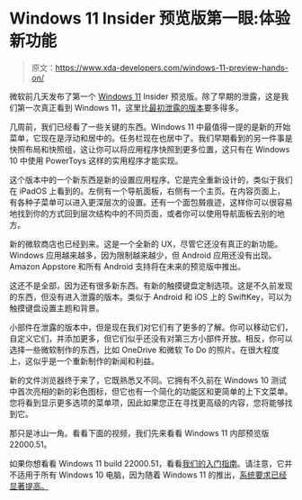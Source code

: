 # Windows 11 Insider 预览版第一眼:体验新功能

> 原文：<https://www.xda-developers.com/windows-11-preview-hands-on/>

微软前几天发布了第一个 [Windows 11](https://www.xda-developers.com/windows-11/) Insider 预览版。除了早期的泄露，这是我们第一次真正看到 Windows 11，这里比[最初泄露的版本](https://www.xda-developers.com/hands-on-windows-11/)要多得多。

几周前，我们已经看了一些关键的东西。Windows 11 中最值得一提的是新的开始菜单，它现在是浮动和居中的。任务栏现在也居中了。我们早期看到的另一件事是快照布局和快照组，这让你可以将应用程序快照到更多位置，这只有在 Windows 10 中使用 PowerToys 这样的实用程序才能实现。

这个版本中的一个新东西是新的设置应用程序。它是完全重新设计的，类似于我们在 iPadOS 上看到的。左侧有一个导航面板，右侧有一个主页。在内容页面上，有各种子菜单可以进入更深层次的设置。还有一个面包屑痕迹，这样你可以很容易地找到你的方式回到层次结构中的不同页面，或者你可以使用导航面板去别的地方。

新的微软商店也已经到来。这是一个全新的 UX，尽管它还没有真正的新功能。Windows 应用越来越多，因为限制越来越少，但 Android 应用还没有出现。Amazon Appstore 和所有 Android 支持将在未来的预览版中推出。

这还不是全部，因为还有很多新东西。有新的触摸键盘定制选项。这是不久前发现的东西，但没有进入泄露的版本。类似于 Android 和 iOS 上的 SwiftKey，可以为触摸键盘设置主题和背景。

小部件在泄露的版本中，但是现在我们对它们有了更多的了解。你可以移动它们，自定义它们，并添加更多，但它们似乎还没有对第三方小部件开放。相反，你可以选择一些微软制作的东西，比如 OneDrive 和微软 To Do 的照片。在很大程度上，这似乎是一个重新制作的新闻和利益。

新的文件浏览器终于来了，它既熟悉又不同。它拥有不久前在 Windows 10 测试中首次亮相的新的彩色图标，但它也有一个简化的功能区和更简单的上下文菜单。您将看到显示更多选项的菜单项，因此如果您正在寻找更高级的内容，您将能够找到它。

那只是冰山一角。看看下面的视频，我们先来看看 Windows 11 内部预览版 22000.51。

如果你想看看 Windows 11 build 22000.51，看看[我们的入门指南](https://www.xda-developers.com/how-to-prepare-pc-windows-11-beta/)。请注意，它并不适用于所有 Windows 10 电脑，因为随着 Windows 11 的推出，[系统要求已经显著提高。](https://www.xda-developers.com/windows-11-minimum-requirements/)